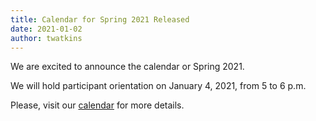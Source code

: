 ```yaml
---
title: Calendar for Spring 2021 Released
date: 2021-01-02
author: twatkins
---
```


We are excited to announce the calendar or Spring 2021.

<!--more-->

We will hold participant orientation on January 4, 2021, from 5 to 6 p.m.

Please, visit our [calendar](/calendar) for more details.
